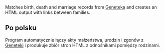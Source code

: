 Matches birth, death and marriage records from
[Geneteka](http://geneteka.genealodzy.pl) and creates an HTML output with
links between families.

## Po polsku

Program automatycznie łączy akty małżeństwa, urodzin i zgonów
z [Geneteki](http://geneteka.genealodzy.pl) i produkuje zbiór
stron HTML z odnośnikami pomiędzy rodzinami.

